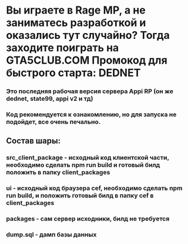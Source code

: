 # Вы играете в Rage MP, а не заниматесь разработкой и оказались тут случайно? Тогда заходите поиграть на GTA5CLUB.COM Промокод для быстрого старта: DEDNET
### Это последняя рабочая версия сервера Appi RP (он же dednet, state99, appi v2 и тд)
### Код рекомендуется к ознакомлению, но для запуска не подойдет, все очень печально.

## Состав шары:
### src_client_package - исходный код клиентской части, необходимо сделать npm run build и готовый билд положить в папку client_packages
### ui - исходный код браузера cef, необходимо сделать npm run build, и положить готовый билд в папку cef в client_packages
### packages - сам сервер исходники, билд не требуется
### dump.sql - дамп базы данных
